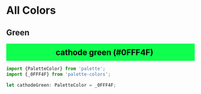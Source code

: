 <style>
div.color-block {
    text-align: center;
}

h2.color-block {
    width: 100%;
    margin: 0;
    padding: 0.5em;
}

h2.black-pass {
    color: black;
}

h2.white-pass {
    color: white;
}
</style>

# All Colors

## Green

<div class="color-block" style="background: #0FFF4F;"><h2 class="color-block black-pass">cathode green (#0FFF4F)</h2></div>

````typescript
import {PaletteColor} from 'palette';
import {_0FFF4F} from 'palette-colors';

let cathodeGreen: PaletteColor = _0FFF4F;
````
